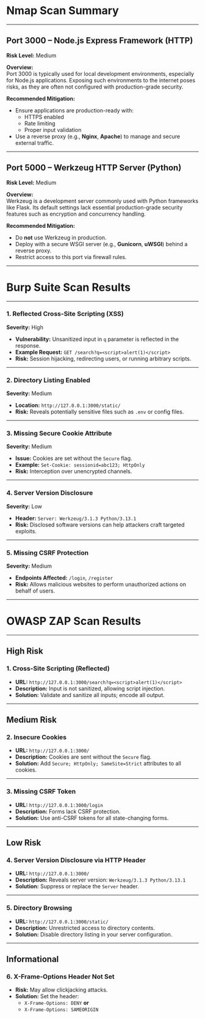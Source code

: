 # Nmap Scan Summary

---

## **Port 3000 – Node.js Express Framework (HTTP)**  
**Risk Level:**  Medium  

**Overview:**  
Port 3000 is typically used for local development environments, especially for Node.js applications. Exposing such environments to the internet poses risks, as they are often not configured with production-grade security.

**Recommended Mitigation:**  
- Ensure applications are production-ready with:
  - HTTPS enabled  
  - Rate limiting  
  - Proper input validation  
- Use a reverse proxy (e.g., **Nginx**, **Apache**) to manage and secure external traffic.

---

## **Port 5000 – Werkzeug HTTP Server (Python)**  
**Risk Level:**  Medium  

**Overview:**  
Werkzeug is a development server commonly used with Python frameworks like Flask. Its default settings lack essential production-grade security features such as encryption and concurrency handling.

**Recommended Mitigation:**  
- Do **not** use Werkzeug in production.  
- Deploy with a secure WSGI server (e.g., **Gunicorn**, **uWSGI**) behind a reverse proxy.  
- Restrict access to this port via firewall rules.

---

#  Burp Suite Scan Results

---

### 1. **Reflected Cross-Site Scripting (XSS)**  
**Severity:** High  

- **Vulnerability:** Unsanitized input in `q` parameter is reflected in the response.  
- **Example Request:** `GET /search?q=<script>alert(1)</script>`  
- **Risk:** Session hijacking, redirecting users, or running arbitrary scripts.

---

### 2. **Directory Listing Enabled**  
**Severity:**  Medium  

- **Location:** `http://127.0.0.1:3000/static/`  
- **Risk:** Reveals potentially sensitive files such as `.env` or config files.

---

### 3. **Missing Secure Cookie Attribute**  
**Severity:**  Medium  

- **Issue:** Cookies are set without the `Secure` flag.  
- **Example:** `Set-Cookie: sessionid=abc123; HttpOnly`  
- **Risk:** Interception over unencrypted channels.

---

### 4. **Server Version Disclosure**  
**Severity:** Low  

- **Header:** `Server: Werkzeug/3.1.3 Python/3.13.1`  
- **Risk:** Disclosed software versions can help attackers craft targeted exploits.

---

### 5. **Missing CSRF Protection**  
**Severity:**  Medium  

- **Endpoints Affected:** `/login`, `/register`  
- **Risk:** Allows malicious websites to perform unauthorized actions on behalf of users.

---

# OWASP ZAP Scan Results

---

##  **High Risk**

### 1. **Cross-Site Scripting (Reflected)**  
- **URL:** `http://127.0.0.1:3000/search?q=<script>alert(1)</script>`  
- **Description:** Input is not sanitized, allowing script injection.  
- **Solution:** Validate and sanitize all inputs; encode all output.

---

##  **Medium Risk**

### 2. **Insecure Cookies**  
- **URL:** `http://127.0.0.1:3000/`  
- **Description:** Cookies are sent without the `Secure` flag.  
- **Solution:** Add `Secure; HttpOnly; SameSite=Strict` attributes to all cookies.

---

### 3. **Missing CSRF Token**  
- **URL:** `http://127.0.0.1:3000/login`  
- **Description:** Forms lack CSRF protection.  
- **Solution:** Use anti-CSRF tokens for all state-changing forms.

---

## **Low Risk**

### 4. **Server Version Disclosure via HTTP Header**  
- **URL:** `http://127.0.0.1:3000/`  
- **Description:** Reveals server version: `Werkzeug/3.1.3 Python/3.13.1`  
- **Solution:** Suppress or replace the `Server` header.

---

### 5. **Directory Browsing**  
- **URL:** `http://127.0.0.1:3000/static/`  
- **Description:** Unrestricted access to directory contents.  
- **Solution:** Disable directory listing in your server configuration.

---

##  **Informational**

### 6. **X-Frame-Options Header Not Set**  
- **Risk:** May allow clickjacking attacks.  
- **Solution:** Set the header:  
  - `X-Frame-Options: DENY` **or**  
  - `X-Frame-Options: SAMEORIGIN`
